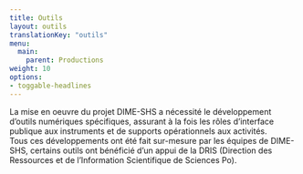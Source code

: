 ```yaml
---
title: Outils
layout: outils
translationKey: "outils"
menu:
  main:
    parent: Productions
weight: 10
options:
- toggable-headlines
---
```


La mise en oeuvre du projet DIME-SHS a nécessité le développement d’outils numériques spécifiques, assurant à la fois les rôles d’interface publique aux instruments et de supports opérationnels aux activités.<br>
Tous ces développements ont été fait sur-mesure par les équipes de DIME-SHS, certains outils ont bénéficié d’un appui de la DRIS (Direction des Ressources et de l’Information Scientifique de Sciences Po).
